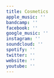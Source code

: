 ```yaml
---
title: Cosmetics
apple_music: ''
bandcamp: ''
facebook: ''
google_music: ''
instagram: ''
soundcloud: ''
spotify: ''
twitter: ''
website: ''
youtube: ''
---
```

